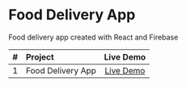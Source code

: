 # Food Delivery App
Food delivery app created with React and Firebase

| #  |       Project       | Live Demo |
|:--:|:--------------------|:---------:|
| 1  | Food Delivery App | [Live Demo](https://aa-food-delivery-app.netlify.app/) |
